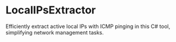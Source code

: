 # LocalIPsExtractor
Efficiently extract active local IPs with ICMP pinging in this C# tool, simplifying network management tasks.
